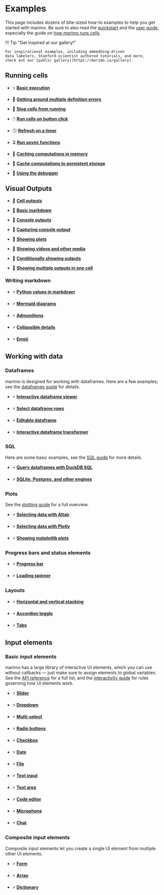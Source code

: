 # Examples

This page includes dozens of bite-sized how-to examples to help you get started
with marimo. Be sure to also read the [quickstart](../getting_started) and
the [user guide](../guides/), especially the guide on [how marimo runs
cells](../guides/reactivity/).

!!! Tip "Get inspired at our gallery!"

    For inspirational examples, including embedding-driven
    data labelers, Stanford-scientist authored tutorials, and more,
    check out our [public gallery](https://marimo.io/gallery).


## Running cells

<div class="grid cards" markdown>

-  ⚡️ [**Basic execution**](running_cells/basics.md)

-  🐞 [**Getting around multiple definition errors**](running_cells/multiple_definitions.md)

-  🛑 [**Stop cells from running**](running_cells/stop.md)

-  🖱️ [**Run cells on button click**](running_cells/run_button.md)

-  🕓 [**Refresh on a timer**](running_cells/refresh.md)

-  ⏳ [**Run async functions**](running_cells/async_await.md)

-  💾 [**Caching computations in memory**](running_cells/memory_cache.md)

-  💾 [**Cache computations to persistent storage**](running_cells/persistent_cache.md)

-  🐞 [**Using the debugger**](running_cells/debugging.md)


</div>

## Visual Outputs

<div class="grid cards" markdown>

-   📝 [**Cell outputs**](outputs/basic_output.md)

-   📝 [**Basic markdown**](outputs/basic_markdown.md)

-   📝 [**Console outputs**](outputs/console_outputs.md)

-   📝 [**Capturing console output**](outputs/capture_console_outputs.md)

-   📝 [**Showing plots**](outputs/plots.md)

-   📝 [**Showing videos and other media**](../api/media/index.md)

-   📝 [**Conditionally showing outputs**](outputs/conditional_output.md)

-   📝 [**Showing multiple outputs in one cell**](outputs/multiple_outputs.md)

</div class="grid cards" markdown>


### Writing markdown

<div class="grid cards" markdown>

-   ⚡️ [**Python values in markdown**](markdown/dynamic_markdown.md)

-   ⚡️ [**Mermaid diagrams**](markdown/mermaid.md)

-   ⚡️ [**Admonitions**](markdown/admonitions.md)

-   ⚡️ [**Collapsible details**](markdown/details.md)

-   ⚡️ [**Emoji**](markdown/emoji.md)

</div>


## Working with data

### Dataframes

marimo is designed for working with dataframes. Here are a few examples; see
the [dataframes guide](../guides/working_with_data/dataframes.md) for details.

<div class="grid cards" markdown>

-   ⚡️ [**Interactive dataframe viewer**](outputs/dataframes.md)

-   ⚡️ [**Select dataframe rows**](../api/inputs/table.md)

-   ⚡️ [**Editable dataframe**](../api/inputs/data_editor.md)

-   ⚡️ [**Interactive dataframe transformer**](../api/inputs/dataframe.md)

</div>


### SQL

Here are some basic examples, see the [SQL
guide](../guides/working_with_data/sql.md) for more details.

<div class="grid cards" markdown>

-   ⚡️ [**Query dataframes with DuckDB SQL**](../guides/working_with_data/sql/#example)

-   ⚡️ [**SQLite, Postgres, and other engines**](../guides/working_with_data/sql/#connecting-to-a-custom-database)

</div>


### Plots

See the [plotting guide](../guides/working_with_data/plotting.md) for a full
overview.

<div class="grid cards" markdown>

-   ⚡️ [**Selecting data with Altair**](../api/plotting/#reactive-charts-with-altair)

-   ⚡️ [**Selecting data with Plotly**](../api/plotting/#reactive-charts-with-plotly)

-   ⚡️ [**Showing matplotlib plots**](outputs/plots.md)

</div>


### Progress bars and status elements

<div class="grid cards" markdown>

-   ⚡️ [**Progress bar**](outputs/progress_bar.md)

-   ⚡️ [**Loading spinner**](outputs/spinner.md)


</div>

### Layouts

<div class="grid cards" markdown>

-   ⚡️ [**Horizontal and vertical stacking**](outputs/stacks.md)

-   ⚡️ [**Accordion toggle**](../api/layouts/accordion.md)

-   ⚡️ [**Tabs**](../api/inputs/tabs.md)

</div>

## Input elements

### Basic input elements

marimo has a large library of interactive UI elements, which you can use
without callbacks — just make sure to assign elements to global variables. See
the [API reference](../api/inputs.md) for a full list, and the [interactivity
guide](../guides/interactivity.md) for rules governing how UI elements work.

<div class="grid cards" markdown>

-   ⚡️ [**Slider**](../api/inputs/slider.md)

-   ⚡️ [**Dropdown**](../api/inputs/dropdown.md)

-   ⚡️ [**Multi-select**](../api/inputs/multiselect.md)

-   ⚡️ [**Radio buttons**](../api/inputs/radio.md)

-   ⚡️ [**Checkbox**](../api/inputs/checkbox.md)

-   ⚡️ [**Date**](../api/inputs/dates.md)

-   ⚡️ [**File**](../api/inputs/file.md)

-   ⚡️ [**Text input**](../api/inputs/text.md)

-   ⚡️ [**Text area**](../api/inputs/text_area.md)

-   ⚡️ [**Code editor**](../api/inputs/code_editor.md)

-   ⚡️ [**Microphone**](../api/inputs/microphone.md)

-   ⚡️ [**Chat**](../api/inputs/chat.md)

</div>


### Composite input elements

Composite input elements let you create a single UI element from multiple
other UI elements.

<div class="grid cards" markdown>

-   ⚡️ [**Form**](../api/inputs/form.md)

-   ⚡️ [**Array**](../api/inputs/array.md)

-   ⚡️ [**Dictionary**](../api/inputs/dictionary.md)

</div>
